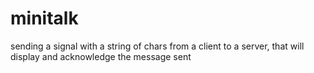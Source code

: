 # minitalk
sending a signal with a string of chars from a client to a server, that will display and acknowledge the message sent
